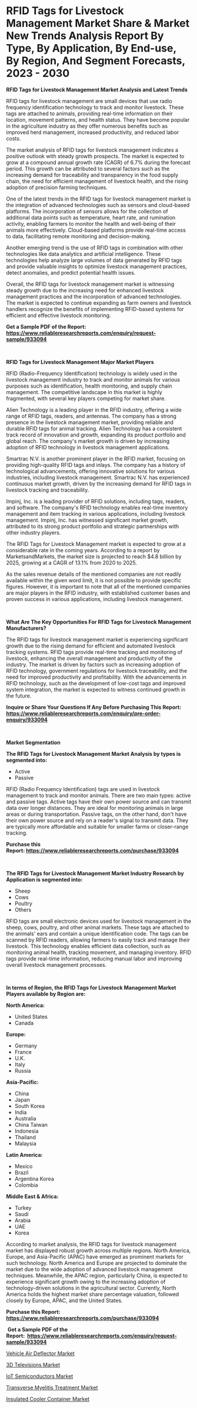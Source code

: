 <p><h1>RFID Tags for Livestock Management Market Share & Market New Trends Analysis Report By Type, By Application, By End-use, By Region, And Segment Forecasts, 2023 - 2030</h1></p><p><strong>RFID Tags for Livestock Management Market Analysis and Latest Trends</strong></p>
<p><p>RFID tags for livestock management are small devices that use radio frequency identification technology to track and monitor livestock. These tags are attached to animals, providing real-time information on their location, movement patterns, and health status. They have become popular in the agriculture industry as they offer numerous benefits such as improved herd management, increased productivity, and reduced labor costs.</p><p>The market analysis of RFID tags for livestock management indicates a positive outlook with steady growth prospects. The market is expected to grow at a compound annual growth rate (CAGR) of 6.7% during the forecast period. This growth can be attributed to several factors such as the increasing demand for traceability and transparency in the food supply chain, the need for efficient management of livestock health, and the rising adoption of precision farming techniques.</p><p>One of the latest trends in the RFID tags for livestock management market is the integration of advanced technologies such as sensors and cloud-based platforms. The incorporation of sensors allows for the collection of additional data points such as temperature, heart rate, and rumination activity, enabling farmers to monitor the health and well-being of their animals more effectively. Cloud-based platforms provide real-time access to data, facilitating remote monitoring and decision-making.</p><p>Another emerging trend is the use of RFID tags in combination with other technologies like data analytics and artificial intelligence. These technologies help analyze large volumes of data generated by RFID tags and provide valuable insights to optimize livestock management practices, detect anomalies, and predict potential health issues.</p><p>Overall, the RFID tags for livestock management market is witnessing steady growth due to the increasing need for enhanced livestock management practices and the incorporation of advanced technologies. The market is expected to continue expanding as farm owners and livestock handlers recognize the benefits of implementing RFID-based systems for efficient and effective livestock monitoring.</p></p>
<p><strong>Get a Sample PDF of the Report:&nbsp; <a href="https://www.reliableresearchreports.com/enquiry/request-sample/933094">https://www.reliableresearchreports.com/enquiry/request-sample/933094</a></strong></p>
<p>&nbsp;</p>
<p><strong>RFID Tags for Livestock Management Major Market Players</strong></p>
<p><p>RFID (Radio-Frequency Identification) technology is widely used in the livestock management industry to track and monitor animals for various purposes such as identification, health monitoring, and supply chain management. The competitive landscape in this market is highly fragmented, with several key players competing for market share.</p><p>Alien Technology is a leading player in the RFID industry, offering a wide range of RFID tags, readers, and antennas. The company has a strong presence in the livestock management market, providing reliable and durable RFID tags for animal tracking. Alien Technology has a consistent track record of innovation and growth, expanding its product portfolio and global reach. The company's market growth is driven by increasing adoption of RFID technology in livestock management applications.</p><p>Smartrac N.V. is another prominent player in the RFID market, focusing on providing high-quality RFID tags and inlays. The company has a history of technological advancements, offering innovative solutions for various industries, including livestock management. Smartrac N.V. has experienced continuous market growth, driven by the increasing demand for RFID tags in livestock tracking and traceability.</p><p>Impinj, Inc. is a leading provider of RFID solutions, including tags, readers, and software. The company's RFID technology enables real-time inventory management and item tracking in various applications, including livestock management. Impinj, Inc. has witnessed significant market growth, attributed to its strong product portfolio and strategic partnerships with other industry players.</p><p>The RFID Tags for Livestock Management market is expected to grow at a considerable rate in the coming years. According to a report by MarketsandMarkets, the market size is projected to reach $4.8 billion by 2025, growing at a CAGR of 13.1% from 2020 to 2025.</p><p>As the sales revenue details of the mentioned companies are not readily available within the given word limit, it is not possible to provide specific figures. However, it is important to note that all of the mentioned companies are major players in the RFID industry, with established customer bases and proven success in various applications, including livestock management.</p></p>
<p>&nbsp;</p>
<p><strong>What Are The Key Opportunities For RFID Tags for Livestock Management Manufacturers?</strong></p>
<p><p>The RFID tags for livestock management market is experiencing significant growth due to the rising demand for efficient and automated livestock tracking systems. RFID tags provide real-time tracking and monitoring of livestock, enhancing the overall management and productivity of the industry. The market is driven by factors such as increasing adoption of RFID technology, government regulations for livestock traceability, and the need for improved productivity and profitability. With the advancements in RFID technology, such as the development of low-cost tags and improved system integration, the market is expected to witness continued growth in the future.</p></p>
<p><strong>Inquire or Share Your Questions If Any Before Purchasing This Report: <a href="https://www.reliableresearchreports.com/enquiry/pre-order-enquiry/933094">https://www.reliableresearchreports.com/enquiry/pre-order-enquiry/933094</a></strong></p>
<p>&nbsp;</p>
<p><strong>Market Segmentation</strong></p>
<p><strong>The RFID Tags for Livestock Management Market Analysis by types is segmented into:</strong></p>
<p><ul><li>Active</li><li>Passive</li></ul></p>
<p><p>RFID (Radio Frequency Identification) tags are used in livestock management to track and monitor animals. There are two main types: active and passive tags. Active tags have their own power source and can transmit data over longer distances. They are ideal for monitoring animals in large areas or during transportation. Passive tags, on the other hand, don't have their own power source and rely on a reader's signal to transmit data. They are typically more affordable and suitable for smaller farms or closer-range tracking.</p></p>
<p><strong>Purchase this Report:&nbsp;<a href="https://www.reliableresearchreports.com/purchase/933094">https://www.reliableresearchreports.com/purchase/933094</a></strong></p>
<p>&nbsp;</p>
<p><strong>The RFID Tags for Livestock Management Market Industry Research by Application is segmented into:</strong></p>
<p><ul><li>Sheep</li><li>Cows</li><li>Poultry</li><li>Others</li></ul></p>
<p><p>RFID tags are small electronic devices used for livestock management in the sheep, cows, poultry, and other animal markets. These tags are attached to the animals' ears and contain a unique identification code. The tags can be scanned by RFID readers, allowing farmers to easily track and manage their livestock. This technology enables efficient data collection, such as monitoring animal health, tracking movement, and managing inventory. RFID tags provide real-time information, reducing manual labor and improving overall livestock management processes.</p></p>
<p>&nbsp;</p>
<p><strong>In terms of Region, the RFID Tags for Livestock Management Market Players available by Region are:</strong></p>
<p>
    <p> <strong> North America: </strong>
        <ul>
            <li>United States</li>
            <li>Canada</li>
        </ul>
        </p> 
    <p> <strong> Europe: </strong>
        <ul>
            <li>Germany</li>
            <li>France</li>
            <li>U.K.</li>
            <li>Italy</li>
            <li>Russia</li>
        </ul>
        </p> 
    <p> <strong> Asia-Pacific: </strong>
        <ul>
            <li>China</li>
            <li>Japan</li>
            <li>South Korea</li>
            <li>India</li>
            <li>Australia</li>
            <li>China Taiwan</li>
            <li>Indonesia</li>
            <li>Thailand</li>
            <li>Malaysia</li>
        </ul>
        </p> 
    <p> <strong> Latin America: </strong>
        <ul>
            <li>Mexico</li>
            <li>Brazil</li>
            <li>Argentina Korea</li>
            <li>Colombia</li>
        </ul>
        </p> 
    <p> <strong> Middle East & Africa: </strong>
        <ul>
            <li>Turkey</li>
            <li>Saudi</li>
            <li>Arabia</li>
            <li>UAE</li>
            <li>Korea</li>
        </ul>
    </p>
    </p>
<p><p>According to market analysis, the RFID tags for livestock management market has displayed robust growth across multiple regions. North America, Europe, and Asia-Pacific (APAC) have emerged as prominent markets for such technology. North America and Europe are projected to dominate the market due to the wide adoption of advanced livestock management techniques. Meanwhile, the APAC region, particularly China, is expected to experience significant growth owing to the increasing adoption of technology-driven solutions in the agricultural sector. Currently, North America holds the highest market share percentage valuation, followed closely by Europe, APAC, and the United States.</p></p>
<p><strong>Purchase this Report: <a href="https://www.reliableresearchreports.com/purchase/933094">https://www.reliableresearchreports.com/purchase/933094</a></strong></p>
<p>&nbsp;<strong>Get a Sample PDF of the Report:&nbsp;&nbsp;<a href="https://www.reliableresearchreports.com/enquiry/request-sample/933094">https://www.reliableresearchreports.com/enquiry/request-sample/933094</a></strong></p>
<p><strong></strong></p>
<p><p><a href="https://www.linkedin.com/pulse/vehicle-air-deflector-market-size-2023-2030-global-industrial-z6iic/">Vehicle Air Deflector Market</a></p><p><a href="https://www.reportprime.com/3d-televisions-r1361">3D Televisions Market</a></p><p><a href="https://medium.com/@emilywest91/iot-semiconductors-market-size-growth-forecast-2023-2030-1503ed046cd7">IoT Semiconductors Market</a></p><p><a href="https://medium.com/@lindabrewer15/transverse-myelitis-treatment-market-size-growth-forecast-2023-2030-dca2f5914c44">Transverse Myelitis Treatment Market</a></p><p><a href="https://issuu.com/reportprime-2/docs/insulated-cooler-container-market-size-2030.pptx?fr=xKAE9_zU1NQ">Insulated Cooler Container Market</a></p></p>